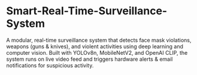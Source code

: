 # Smart-Real-Time-Surveillance-System
A modular, real-time surveillance system that detects face mask violations, weapons (guns &amp; knives), and violent activities using deep learning and computer vision. Built with YOLOv8n, MobileNetV2, and OpenAI CLIP, the system runs on live video feed and triggers hardware alerts &amp; email notifications for suspicious activity.
